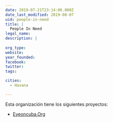 ```yaml
---
date: 2019-07-21T23:14:06.000Z
date_last_modified: 2019-08-07
uid: people-in-need
title: |
  People In Need
legal_name: 
description: |
  
org_type: 
website: 
year_founded: 
facebook: 
twitter: 
tags:

cities: 
  - Havana

---
```


Esta organización tiene los siguientes proyectos:

- [Eyeoncuba.Org](/proyectos/eyeoncuba-org)
